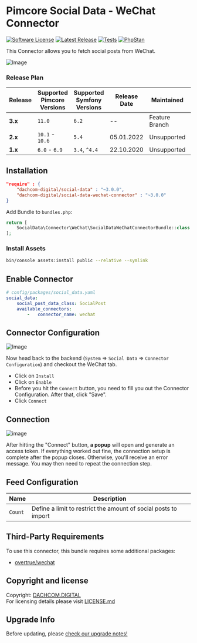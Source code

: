 # Pimcore Social Data - WeChat Connector

[![Software License](https://img.shields.io/badge/license-GPLv3-brightgreen.svg?style=flat-square)](LICENSE.md)
[![Latest Release](https://img.shields.io/packagist/v/dachcom-digital/social-data-wechat-connector.svg?style=flat-square)](https://packagist.org/packages/dachcom-digital/social-data-wechat-connector)
[![Tests](https://img.shields.io/github/actions/workflow/status/dachcom-digital/pimcore-social-data-wechat-connector/.github/workflows/codeception.yml?branch=master&style=flat-square&logo=github&label=codeception)](https://github.com/dachcom-digital/pimcore-social-data-wechat-connector/actions?query=workflow%3ACodeception+branch%3Amaster)
[![PhpStan](https://img.shields.io/github/actions/workflow/status/dachcom-digital/pimcore-social-data-wechat-connector/.github/workflows/php-stan.yml?branch=master&style=flat-square&logo=github&label=phpstan%20level%204)](https://github.com/dachcom-digital/pimcore-social-data-wechat-connector/actions?query=workflow%3A"PHP+Stan"+branch%3Amaster)

This Connector allows you to fetch social posts from WeChat. 

![Image](https://user-images.githubusercontent.com/7426193/97338536-c9c65c00-1881-11eb-9844-a6d83f3dba3f.png)

### Release Plan
| Release | Supported Pimcore Versions | Supported Symfony Versions | Release Date | Maintained     | Branch                                                                                  |
|---------|----------------------------|----------------------------|--------------|----------------|-----------------------------------------------------------------------------------------|
| **3.x** | `11.0`                     | `6.2`                      | --           | Feature Branch | master                                                                                  |
| **2.x** | `10.1` - `10.6`            | `5.4`                      | 05.01.2022   | Unsupported    | [2.x](https://github.com/dachcom-digital/pimcore-social-data-wechat-connector/tree/2.x) |
| **1.x** | `6.0` - `6.9`              | `3.4`, `^4.4`              | 22.10.2020   | Unsupported    | [1.x](https://github.com/dachcom-digital/pimcore-social-data-wechat-connector/tree/1.x) |

## Installation

```json
"require" : {
    "dachcom-digital/social-data" : "~3.0.0",
    "dachcom-digital/social-data-wechat-connector" : "~3.0.0"
}
```

Add Bundle to `bundles.php`:
```php
return [
    SocialData\Connector\WeChat\SocialDataWeChatConnectorBundle::class => ['all' => true],
];
```

### Install Assets
```bash
bin/console assets:install public --relative --symlink
```

## Enable Connector

```yaml
# config/packages/social_data.yaml
social_data:
    social_post_data_class: SocialPost
    available_connectors:
        -   connector_name: wechat
```

## Connector Configuration
![Image](https://user-images.githubusercontent.com/7426193/95994379-83f4a700-0e30-11eb-9aad-e85e3ff4853e.png)

Now head back to the backend (`System` => `Social Data` => `Connector Configuration`) and checkout the WeChat tab.
- Click on `Install`
- Click on `Enable`
- Before you hit the `Connect` button, you need to fill you out the Connector Configuration. After that, click "Save".
- Click `Connect`
  
## Connection
![image](https://user-images.githubusercontent.com/7426193/96002411-5e1fd000-0e39-11eb-9000-1f939cedf6af.png)

After hitting the "Connect" button, **a popup** will open and generate an access token.
If everything worked out fine, the connection setup is complete after the popup closes.
Otherwise, you'll receive an error message. You may then need to repeat the connection step.

## Feed Configuration

| Name    | Description                                                     |
|---------|-----------------------------------------------------------------|
| `Count` | Define a limit to restrict the amount of social posts to import |

## Third-Party Requirements
To use this connector, this bundle requires some additional packages:
- [overtrue/wechat](https://github.com/overtrue/wechat)

## Copyright and license
Copyright: [DACHCOM.DIGITAL](http://dachcom-digital.ch)  
For licensing details please visit [LICENSE.md](LICENSE.md)  

## Upgrade Info
Before updating, please [check our upgrade notes!](UPGRADE.md)
